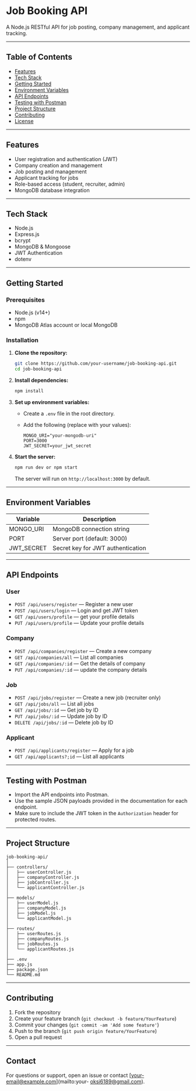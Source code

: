 # Job Booking API

A Node.js RESTful API for job posting, company management, and applicant tracking.

---

## Table of Contents

- [Features](#features)
- [Tech Stack](#tech-stack)
- [Getting Started](#getting-started)
- [Environment Variables](#environment-variables)
- [API Endpoints](#api-endpoints)
- [Testing with Postman](#testing-with-postman)
- [Project Structure](#project-structure)
- [Contributing](#contributing)
- [License](#license)

---

## Features

- User registration and authentication (JWT)
- Company creation and management
- Job posting and management
- Applicant tracking for jobs
- Role-based access (student, recruiter, admin)
- MongoDB database integration

---

## Tech Stack

- Node.js
- Express.js
- bcrypt 
- MongoDB & Mongoose
- JWT Authentication
- dotenv

---

## Getting Started

### Prerequisites

- Node.js (v14+)
- npm
- MongoDB Atlas account or local MongoDB

### Installation

1. **Clone the repository:**
   ```bash
   git clone https://github.com/your-username/job-booking-api.git
   cd job-booking-api
   ```

2. **Install dependencies:**
   ```bash
   npm install
   ```

3. **Set up environment variables:**
   - Create a `.env` file in the root directory.
   - Add the following (replace with your values):

     ```
     MONGO_URI="your-mongodb-uri"
     PORT=3000
     JWT_SECRET=your_jwt_secret
     ```

4. **Start the server:**
   ```bash
   npm run dev or npm start
   ```
   The server will run on `http://localhost:3000` by default.

---

## Environment Variables

| Variable      | Description                      |
|---------------|----------------------------------|
| MONGO_URI     | MongoDB connection string        |
| PORT          | Server port (default: 3000)      |
| JWT_SECRET    | Secret key for JWT authentication|

---

## API Endpoints

### User

- `POST /api/users/register` — Register a new user
- `POST /api/users/login` — Login and get JWT token
- `GET /api/users/profile` — get your profile details
- `PUT /api/users/profile` — Update your profile details


### Company

- `POST /api/companies/register` — Create a new company
- `GET /api/companies/all` — List all companies
- `GET /api/companies/:id` — Get the details of company
- `PUT /api/companies/:id` — update the company details

### Job

- `POST /api/jobs/register` — Create a new job (recruiter only)
- `GET /api/jobs/all` — List all jobs
- `GET /api/jobs/:id` — Get job by ID
- `PUT /api/jobs/:id` — Update job by ID
- `DELETE /api/jobs/:id` — Delete job by ID

### Applicant

- `POST /api/applicants/register` — Apply for a job
- `GET /api/applicants?;id` — List all applicants

---

## Testing with Postman

- Import the API endpoints into Postman.
- Use the sample JSON payloads provided in the documentation for each endpoint.
- Make sure to include the JWT token in the `Authorization` header for protected routes.

---

## Project Structure

```
job-booking-api/
│
├── controllers/
│   ├── userController.js
│   ├── companyController.js
│   ├── jobController.js
│   └── applicantController.js
│
├── models/
│   ├── userModel.js
│   ├── companyModel.js
│   ├── jobModel.js
│   └── applicantModel.js
│
├── routes/
│   ├── userRoutes.js
│   ├── companyRoutes.js
│   ├── jobRoutes.js
│   └── applicantRoutes.js
│
├── .env
├── app.js
├── package.json
└── README.md
```

---

## Contributing

1. Fork the repository
2. Create your feature branch (`git checkout -b feature/YourFeature`)
3. Commit your changes (`git commit -am 'Add some feature'`)
4. Push to the branch (`git push origin feature/YourFeature`)
5. Open a pull request

---



## Contact

For questions or support, open an issue or contact [your-email@example.com](mailto:your- oksi6189@gmail.com).